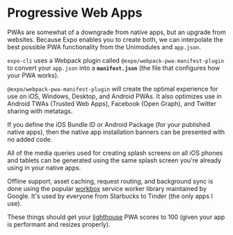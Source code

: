 # Progressive Web Apps

PWAs are somewhat of a downgrade from native apps, but an upgrade from websites. Because Expo enables you to create both, we can interpolate the best possible PWA functionality from the Unimodules and `app.json`.

`expo-cli` uses a Webpack plugin called `@expo/webpack-pwa-manifest-plugin` to convert your `app.json` into a **`manifest.json`** (the file that configures how your PWA works).

`@expo/webpack-pwa-manifest-plugin` will create the optimal experience for use on iOS, Windows, Desktop, and Android PWAs. It also optimizes use in Android TWAs (Trusted Web Apps), Facebook (Open Graph), and Twitter sharing with metatags.

If you define the iOS Bundle ID or Android Package (for your published native apps), then the native app installation banners can be presented with no added code.

All of the media queries used for creating splash screens on all iOS phones and tablets can be generated using the same splash screen you're already using in your native apps.

Offline support, asset caching, request routing, and background sync is done using the popular [workbox][workbox] service worker library maintained by Google. It's used by everyone from Starbucks to Tinder (the only apps I use).

These things should get your [lighthouse][lighthouse] PWA scores to 100 (given your app is performant and resizes properly).

[workbox]: https://developers.google.com/web/tools/workbox/
[lighthouse]: https://developers.google.com/web/tools/lighthouse/
